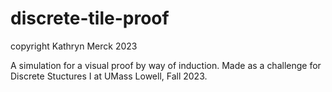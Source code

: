 # discrete-tile-proof
copyright Kathryn Merck 2023

A simulation for a visual proof by way of induction. Made as a challenge for Discrete Stuctures I at UMass Lowell, Fall 2023.
